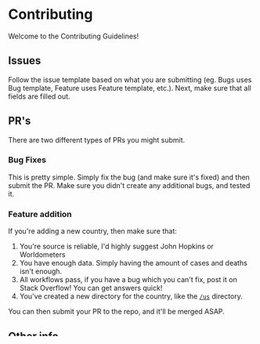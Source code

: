 # Contributing

Welcome to the Contributing Guidelines!

## Issues

Follow the issue template based on what you are submitting (eg. Bugs uses Bug template, Feature uses Feature template, etc.). Next, make sure that all fields are filled out.

## PR's

There are two different types of PRs you might submit.

### Bug Fixes

This is pretty simple. Simply fix the bug (and make sure it's fixed) and then submit the PR. Make sure you didn't create any additional bugs, and tested it.

### Feature addition

If you're adding a new country, then make sure that:

1. You're source is reliable, I'd highly suggest John Hopkins or Worldometers
2. You have enough data. Simply having the amount of cases and deaths isn't enough.
3. All workflows pass, if you have a bug which you can't fix, post it on Stack Overflow! You can get answers quick!
4. You've created a new directory for the country, like the [`/us`](https://github.com/Quantalabs/NCOVDashboard/tree/main/us) directory.

You can then submit your PR to the repo, and it'll be merged ASAP.

## Other info

Make sure to follow the Code Of Conduct no matter what, with an issue or PR, and submit an issue if you see something that you think shouldn't be done.
